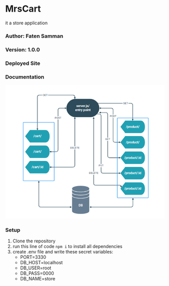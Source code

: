 # MrsCart

it a store application

### Author: Faten Samman

### Version: 1.0.0

### Deployed Site

### Documentation
![uml](./imgs/uml.PNG)
### Setup

1. Clone the repository
2. run this line of code `npm i` to install all dependencies
3. create .env file and write these secret variables:
   - PORT=3330
   - DB_HOST=localhost
   - DB_USER=root
   - DB_PASS=0000
   - DB_NAME=store
